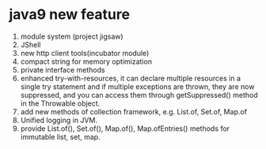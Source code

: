 # java9 new feature
1. module system (project jigsaw)
2. JShell
3. new http client tools(incubator module)
4. compact string for memory optimization
5. private interface methods
6. enhanced try-with-resources, it can declare multiple resources in a single try statement and if multiple exceptions are thrown, they are now suppressed, and you can access them through getSuppressed() method in the Throwable object.
7. add new methods of collection framework, e.g. List.of, Set.of, Map.of
8. Unified logging in JVM.
9. provide List.of(), Set.of(), Map.of(), Map.ofEntries() methods for immutable list, set, map.